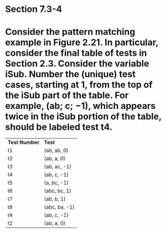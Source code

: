 # Section 7.3-4

# Consider the pattern matching example in Figure 2.21. In particular, consider the final table of tests in Section 2.3. Consider the variable iSub. Number the (unique) test cases, starting at 1, from the top of the iSub part of the table. For example, (ab; c; −1), which appears twice in the iSub portion of the table, should be labeled test t4.

| | |
|-|-|
|__Test Number__|__Test__|
|t1|(ab, ab, 0)|
|t2|(ab, a, 0)|
|t3|(ab, ac, -1)|
|t4|(ab, c, -1)|
|t5|(a, bc, -1)|
|t6|(abc, bc, 1)|
|t7|(ab, b, 1)|
|t8|(abc, ba, -1)|
|t4|(ab, c, -1)|
|t2|(ab, a, 0)|